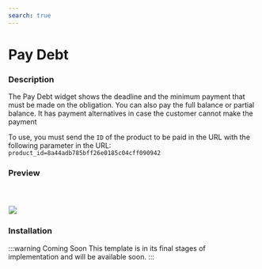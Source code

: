 ```yaml
---
search: true
---
```

# Pay Debt

### Description
The Pay Debt widget shows the deadline and the minimum payment that must be made on the obligation. You can also pay the full balance or partial balance. It has payment alternatives in case the customer cannot make the payment

To use, you must send the `ID` of the product to be paid in the URL with the following parameter in the URL: `product_id=8a44adb785bff26e0185c04cff090942`

### Preview

 <img src="/assets/img/dynamic/experiences/retail/pay-debt.jpg" style="border: 1px solid #EEE; margin-top: 40px; max-width:600px;"> 


### Installation

:::warning Coming Soon
This template is in its final stages of implementation and will be available soon.
:::